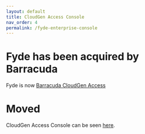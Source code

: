 ```yaml
---
layout: default
title: CloudGen Access Console
nav_order: 4
permalink: /fyde-enterprise-console
---
```

# Fyde has been acquired by Barracuda

Fyde is now [Barracuda CloudGen Access](https://www.barracuda.com/products/cloudgen-access)

# Moved

CloudGen Access Console can be seen [here](https://campus.barracuda.com/product/cloudgenaccess/doc/93201513/cloudgen-access-enterprise-console/).
